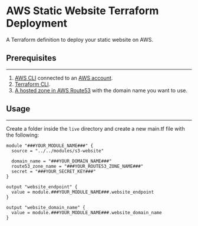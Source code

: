 # AWS Static Website Terraform Deployment

A Terraform definition to deploy your static website on AWS.

## Prerequisites

---

1. [AWS CLI](https://aws.amazon.com/cli/) connected to an [AWS account](https://aws.amazon.com/resources/create-account/).
2. [Terraform CLI](https://developer.hashicorp.com/terraform/cli).
3. [A hosted zone in AWS Route53](https://docs.aws.amazon.com/Route53/latest/DeveloperGuide/CreatingHostedZone.html) with the domain name you want to use.

## Usage

---

Create a folder inside the `live` directory and create a new main.tf file with the following:

```
module "###YOUR_MODULE_NAME###" {
  source = "../../modules/s3-website"

  domain_name = "###YOUR_DOMAIN_NAME###"
  route53_zone_name = "###YOUR_ROUTE53_ZONE_NAME###"
  secret = "###YOUR_SECRET_KEY###"
}

output "website_endpoint" {
  value = module.###YOUR_MODULE_NAME###.website_endpoint
}

output "website_domain_name" {
  value = module.###YOUR_MODULE_NAME###.website_domain_name
}
```

